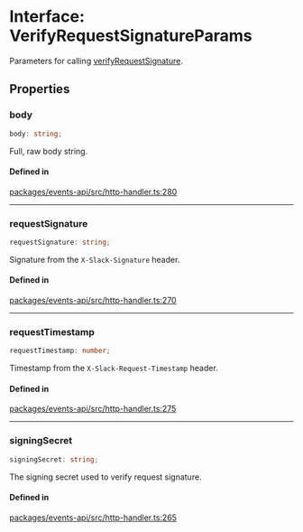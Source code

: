 # Interface: VerifyRequestSignatureParams

Parameters for calling [verifyRequestSignature](../functions/verifyRequestSignature.md).

## Properties

### body

```ts
body: string;
```

Full, raw body string.

#### Defined in

[packages/events-api/src/http-handler.ts:280](https://github.com/slackapi/node-slack-sdk/blob/c15385ef93ccdde9702f52f7d1f445999203d794/packages/events-api/src/http-handler.ts#L280)

***

### requestSignature

```ts
requestSignature: string;
```

Signature from the `X-Slack-Signature` header.

#### Defined in

[packages/events-api/src/http-handler.ts:270](https://github.com/slackapi/node-slack-sdk/blob/c15385ef93ccdde9702f52f7d1f445999203d794/packages/events-api/src/http-handler.ts#L270)

***

### requestTimestamp

```ts
requestTimestamp: number;
```

Timestamp from the `X-Slack-Request-Timestamp` header.

#### Defined in

[packages/events-api/src/http-handler.ts:275](https://github.com/slackapi/node-slack-sdk/blob/c15385ef93ccdde9702f52f7d1f445999203d794/packages/events-api/src/http-handler.ts#L275)

***

### signingSecret

```ts
signingSecret: string;
```

The signing secret used to verify request signature.

#### Defined in

[packages/events-api/src/http-handler.ts:265](https://github.com/slackapi/node-slack-sdk/blob/c15385ef93ccdde9702f52f7d1f445999203d794/packages/events-api/src/http-handler.ts#L265)
